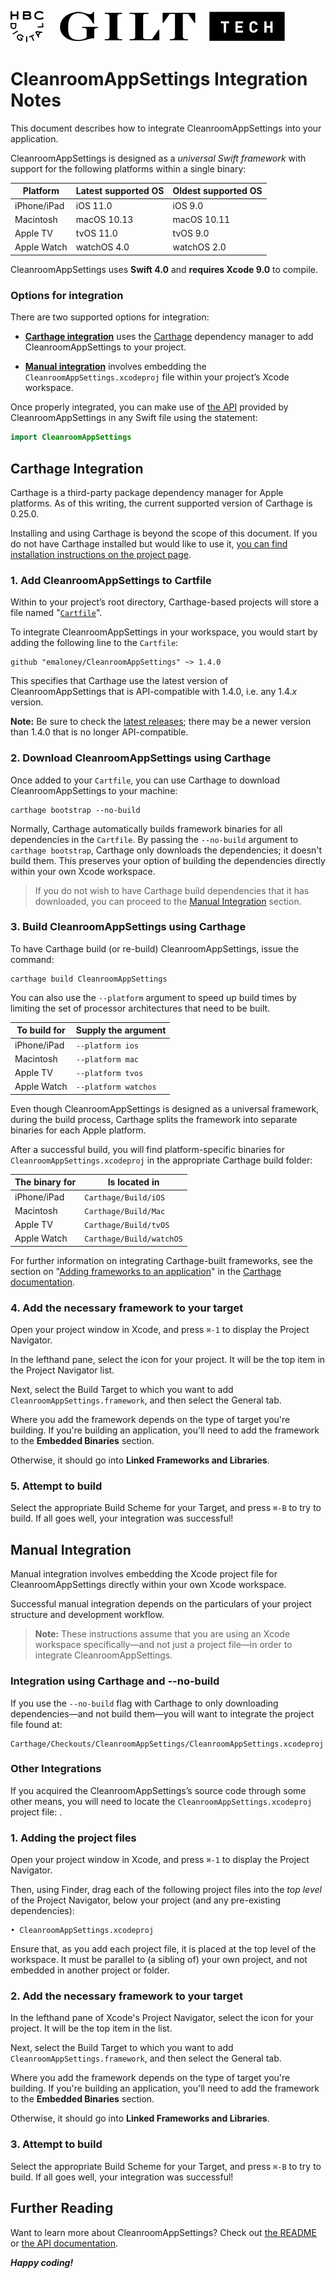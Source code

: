 ![HBC Digital logo](https://raw.githubusercontent.com/gilt/Cleanroom/master/Assets/hbc-digital-logo.png)     
![Gilt Tech logo](https://raw.githubusercontent.com/gilt/Cleanroom/master/Assets/gilt-tech-logo.png)

# CleanroomAppSettings Integration Notes

This document describes how to integrate CleanroomAppSettings into your application.

CleanroomAppSettings is designed as a *universal Swift framework* with support for the following platforms within a single binary:

Platform|Latest supported OS|Oldest supported OS
--------|-------------------|-------------------
iPhone/iPad|iOS 11.0|iOS 9.0
Macintosh|macOS 10.13|macOS 10.11
Apple TV|tvOS 11.0|tvOS 9.0
Apple Watch|watchOS 4.0|watchOS 2.0

CleanroomAppSettings uses **Swift 4.0** and **requires Xcode 9.0** to compile.

### Options for integration

There are two supported options for integration:

- **[Carthage integration](#carthage-integration)** uses the [Carthage](https://github.com/Carthage/Carthage) dependency manager to add CleanroomAppSettings to your project.

- **[Manual integration](#manual-integration)** involves embedding the `CleanroomAppSettings.xcodeproj` file within your project’s Xcode workspace.

Once properly integrated, you can make use of [the API](https://rawgit.com/emaloney/CleanroomAppSettings/master/Documentation/API/index.html) provided by CleanroomAppSettings in any Swift file using the statement:

```swift
import CleanroomAppSettings
```


## Carthage Integration

Carthage is a third-party package dependency manager for Apple platforms. As of this writing, the current supported version of Carthage is 0.25.0.

Installing and using Carthage is beyond the scope of this document. If you do not have Carthage installed but would like to use it, [you can find installation instructions on the project page](https://github.com/Carthage/Carthage#installing-carthage). 

### 1. Add CleanroomAppSettings to Cartfile

Within to your project’s root directory, Carthage-based projects will store a file named "[`Cartfile`](https://github.com/Carthage/Carthage/blob/master/Documentation/Artifacts.md#cartfile)".

To integrate CleanroomAppSettings in your workspace, you would start by adding the following line to the `Cartfile`:

```
github "emaloney/CleanroomAppSettings" ~> 1.4.0
```

This specifies that Carthage use the latest version of CleanroomAppSettings that is API-compatible with 1.4.0, i.e. any 1.4.*x* version.

**Note:** Be sure to check the [latest releases](https://github.com/emaloney/CleanroomAppSettings/releases); there may be a newer version than 1.4.0 that is no longer API-compatible.

### 2. Download CleanroomAppSettings using Carthage

Once added to your `Cartfile`, you can use Carthage to download CleanroomAppSettings to your machine:

```
carthage bootstrap --no-build
```

Normally, Carthage automatically builds framework binaries for all dependencies in the `Cartfile`. By passing the `--no-build` argument to `carthage bootstrap`, Carthage only downloads the dependencies; it doesn't build them. This preserves your option of building the dependencies directly within your own Xcode workspace.

> If you do not wish to have Carthage build dependencies that it has downloaded, you can proceed to the [Manual Integration](#manual-integration) section.

### 3. Build CleanroomAppSettings using Carthage

To have Carthage build (or re-build) CleanroomAppSettings, issue the command:

```
carthage build CleanroomAppSettings
```

You can also use the `--platform` argument to speed up build times by limiting the set of processor architectures that need to be built.

To build for|Supply the argument
------------|-------------------
iPhone/iPad|`--platform ios`
Macintosh|`--platform mac`
Apple TV|`--platform tvos`
Apple Watch|`--platform watchos`


Even though CleanroomAppSettings is designed as a universal framework, during the build process, Carthage splits the framework into separate binaries for each Apple platform.

After a successful build, you will find platform-specific binaries for `CleanroomAppSettings.xcodeproj` in the appropriate Carthage build folder:

The binary for|Is located in
--------------|-------------
iPhone/iPad|`Carthage/Build/iOS`
Macintosh|`Carthage/Build/Mac`
Apple TV|`Carthage/Build/tvOS`
Apple Watch|`Carthage/Build/watchOS`


For further information on integrating Carthage-built frameworks, see the section on "[Adding frameworks to an application](https://github.com/Carthage/Carthage#adding-frameworks-to-an-application)" in the [Carthage documentation](https://github.com/Carthage/Carthage#carthage--).

### 4. Add the necessary framework to your target

Open your project window in Xcode, and press `⌘-1` to display the Project Navigator.

In the lefthand pane, select the icon for your project. It will be the top item in the Project Navigator list.

Next, select the Build Target to which you want to add `CleanroomAppSettings.framework`, and then select the General tab.

Where you add the framework depends on the type of target you're building. If you're building an application, you'll need to add the framework to the **Embedded Binaries** section.

Otherwise, it should go into **Linked Frameworks and Libraries**.


### 5. Attempt to build

Select the appropriate Build Scheme for your Target, and press `⌘-B` to try to build. If all goes well, your integration was successful!


## Manual Integration

Manual integration involves embedding the Xcode project file for CleanroomAppSettings directly within your own Xcode workspace.

Successful manual integration depends on the particulars of your project structure and development workflow.

> **Note:** These instructions assume that you are using an Xcode workspace specifically—and not just a project file—in order to integrate CleanroomAppSettings.

### Integration using Carthage and --no-build

If you use the `--no-build` flag with Carthage to only downloading dependencies—and not build them—you will want to integrate the project file found at:

```
Carthage/Checkouts/CleanroomAppSettings/CleanroomAppSettings.xcodeproj
```

### Other Integrations

If you acquired the CleanroomAppSettings’s source code through some other means, you will need to locate the `CleanroomAppSettings.xcodeproj` project file: .

### 1. Adding the project files

Open your project window in Xcode, and press `⌘-1` to display the Project Navigator.

Then, using Finder, drag each of the following project files into the *top level* of the Project Navigator, below your project (and any pre-existing dependencies):

```
• CleanroomAppSettings.xcodeproj
```

Ensure that, as you add each project file, it is placed at the top level of the workspace. It must be parallel to (a sibling of) your own project, and not embedded in another project or folder.

### 2. Add the necessary framework to your target

In the lefthand pane of Xcode's Project Navigator, select the icon for your project. It will be the top item in the list.

Next, select the Build Target to which you want to add `CleanroomAppSettings.framework`, and then select the General tab.

Where you add the framework depends on the type of target you're building. If you're building an application, you'll need to add the framework to the **Embedded Binaries** section.

Otherwise, it should go into **Linked Frameworks and Libraries**.


### 3. Attempt to build

Select the appropriate Build Scheme for your Target, and press `⌘-B` to try to build. If all goes well, your integration was successful!


## Further Reading

Want to learn more about CleanroomAppSettings? Check out [the README](https://github.com/emaloney/CleanroomAppSettings/blob/master/README.md) or [the API documentation](https://rawgit.com/emaloney/CleanroomAppSettings/master/Documentation/API/index.html).

**_Happy coding!_**
